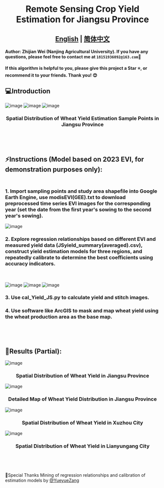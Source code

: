 # <div align="center">Remote Sensing Crop Yield Estimation for Jiangsu Province
## <div align="center"><b><a href="https://github.com/ZhijianWei/RS-YieldEstimationModel-for-JS/blob/main/README.md">English</a> | <a href="https://github.com/ZhijianWei/RS-YieldEstimationModel-for-JS/blob/main/READMEzh.md">简体中文</a></b></div>

#### Author: Zhijian Wei (Nanjing Agricultural University). If you have any questions, please feel free to contact me at ``18151936092@163.com``📧
**If this algorithm is helpful to you, please give this project a Star ⭐, or recommend it to your friends. Thank you! 😊**

## 💻Introduction
![image](https://github.com/ZhijianWei/RS-YieldEstimationModel-for-JS/blob/main/output_map/detailed_output.png)
![image](https://github.com/ZhijianWei/RS-YieldEstimationModel-for-JS/blob/main/output_map/roadmap.jpg)
![image](https://github.com/ZhijianWei/RS-YieldEstimationModel-for-JS/blob/main/output_map/SP_distribution.png)
### <div align="center"> Spatial Distribution of Wheat Yield Estimation Sample Points in Jiangsu Province <br><br><br><br>
  
## ⚡Instructions (Model based on 2023 EVI, for demonstration purposes only):<br><br>
### 1. Import sampling points and study area shapefile into Google Earth Engine, use modisEVI(GEE).txt to download preprocessed time series EVI images for the corresponding year (set the date from the first year's sowing to the second year's sowing).
![image](https://github.com/ZhijianWei/RS-YieldEstimationModel-for-JS/blob/main/output_map/EVI_down.png)
### 2. Explore regression relationships based on different EVI and measured yield data (JSyield_summary(averaged).csv), construct yield estimation models for three regions, and repeatedly calibrate to determine the best coefficients using accuracy indicators.
<br><br>
![image](https://github.com/ZhijianWei/RS-YieldEstimationModel-for-JS/blob/main/output_map/model1.jpg)
![image](https://github.com/ZhijianWei/RS-YieldEstimationModel-for-JS/blob/main/output_map/model2.jpg)
![image](https://github.com/ZhijianWei/RS-YieldEstimationModel-for-JS/blob/main/output_map/model3.jpg)
### 3. Use cal_Yield_JS.py to calculate yield and stitch images.
### 4. Use software like ArcGIS to mask and map wheat yield using the wheat production area as the base map.<br><br><br><br>
## 👀Results (Partial):
![image](https://github.com/ZhijianWei/RS-YieldEstimationModel-for-JS/blob/main/output_map/JS_output.png)
### <div align="center"> Spatial Distribution of Wheat Yield in Jiangsu Province
![image](https://github.com/ZhijianWei/RS-YieldEstimationModel-for-JS/blob/main/output_map/detailed_output.png)
### <div align="center"> Detailed Map of Wheat Yield Distribution in Jiangsu Province
![image](https://github.com/ZhijianWei/RS-YieldEstimationModel-for-JS/blob/main/output_map/Xuzhou_output.png)
### <div align="center"> Spatial Distribution of Wheat Yield in Xuzhou City
![image](https://github.com/ZhijianWei/RS-YieldEstimationModel-for-JS/blob/main/output_map/Lianyungang_output.png)
### <div align="center"> Spatial Distribution of Wheat Yield in Lianyungang City<br><br><br><br>
🤗Special Thanks
Mining of regression relationships and calibration of estimation models by [@YueyueZang](https://github.com/YueyueZang)
